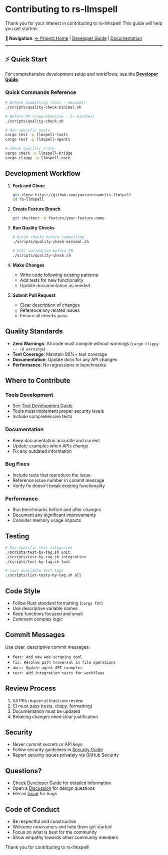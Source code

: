 # Contributing to rs-llmspell

Thank you for your interest in contributing to rs-llmspell! This guide will help you get started.

**🔗 Navigation**: [← Project Home](README.md) | [Developer Guide](docs/developer-guide/) | [Documentation](docs/)

---

## ⚡ Quick Start

For comprehensive development setup and workflows, see the **[Developer Guide](docs/developer-guide/README.md)**.

### Quick Commands Reference

```bash
# Before committing (fast - seconds)
./scripts/quality-check-minimal.sh

# Before PR (comprehensive - 5+ minutes)  
./scripts/quality-check.sh

# Run specific tests
cargo test -p llmspell-tools
cargo test -p llmspell-agents

# Check specific crate
cargo check -p llmspell-bridge
cargo clippy -p llmspell-core
```

## Development Workflow

1. **Fork and Clone**
   ```bash
   git clone https://github.com/yourusername/rs-llmspell
   cd rs-llmspell
   ```

2. **Create Feature Branch**
   ```bash
   git checkout -b feature/your-feature-name
   ```

3. **Run Quality Checks**
   ```bash
   # Quick checks before committing
   ./scripts/quality-check-minimal.sh
   
   # Full validation before PR
   ./scripts/quality-check.sh
   ```

4. **Make Changes**
   - Write code following existing patterns
   - Add tests for new functionality
   - Update documentation as needed

5. **Submit Pull Request**
   - Clear description of changes
   - Reference any related issues
   - Ensure all checks pass

## Quality Standards

- **Zero Warnings**: All code must compile without warnings (`cargo clippy -- -D warnings`)
- **Test Coverage**: Maintain 90%+ test coverage
- **Documentation**: Update docs for any API changes
- **Performance**: No regressions in benchmarks

## Where to Contribute

### Tools Development
- See [Tool Development Guide](docs/developer-guide/tool-development-guide.md)
- Tools must implement proper security levels
- Include comprehensive tests

### Documentation
- Keep documentation accurate and current
- Update examples when APIs change
- Fix any outdated information

### Bug Fixes
- Include tests that reproduce the issue
- Reference issue number in commit message
- Verify fix doesn't break existing functionality

### Performance
- Run benchmarks before and after changes
- Document any significant improvements
- Consider memory usage impacts

## Testing

```bash
# Run specific test categories
./scripts/test-by-tag.sh unit
./scripts/test-by-tag.sh integration
./scripts/test-by-tag.sh tool

# List available test tags
./scripts/list-tests-by-tag.sh all
```

## Code Style

- Follow Rust standard formatting (`cargo fmt`)
- Use descriptive variable names
- Keep functions focused and small
- Comment complex logic

## Commit Messages

Use clear, descriptive commit messages:
- `feat: Add new web scraping tool`
- `fix: Resolve path traversal in file operations`
- `docs: Update agent API examples`
- `test: Add integration tests for workflows`

## Review Process

1. All PRs require at least one review
2. CI must pass (tests, clippy, formatting)
3. Documentation must be updated
4. Breaking changes need clear justification

## Security

- Never commit secrets or API keys
- Follow security guidelines in [Security Guide](docs/developer-guide/security-guide.md)
- Report security issues privately via GitHub Security

## Questions?

- Check [Developer Guide](docs/developer-guide/) for detailed information
- Open a [Discussion](https://github.com/lexlapax/rs-llmspell/discussions) for design questions
- File an [Issue](https://github.com/lexlapax/rs-llmspell/issues) for bugs

## Code of Conduct

- Be respectful and constructive
- Welcome newcomers and help them get started
- Focus on what is best for the community
- Show empathy towards other community members

Thank you for contributing to rs-llmspell!